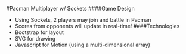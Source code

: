 #Pacman Multiplayer w/ Sockets
####Game Design
- Using Sockets, 2 players may join and battle in Pacman
- Scores from opponents will update in real-time!
####Technologies
- Bootstrap for layout
- SVG for drawing
- Javascript for Motion (using a multi-dimensional array)
